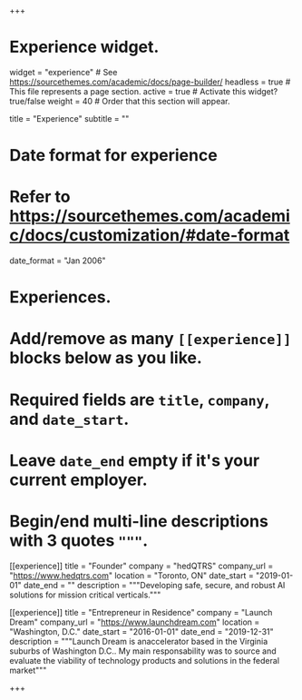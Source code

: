 +++
# Experience widget.
widget = "experience"  # See https://sourcethemes.com/academic/docs/page-builder/
headless = true  # This file represents a page section.
active = true  # Activate this widget? true/false
weight = 40  # Order that this section will appear.

title = "Experience"
subtitle = ""

# Date format for experience
#   Refer to https://sourcethemes.com/academic/docs/customization/#date-format
date_format = "Jan 2006"

# Experiences.
#   Add/remove as many `[[experience]]` blocks below as you like.
#   Required fields are `title`, `company`, and `date_start`.
#   Leave `date_end` empty if it's your current employer.
#   Begin/end multi-line descriptions with 3 quotes `"""`.
[[experience]]
  title = "Founder"
  company = "hedQTRS"
  company_url = "https://www.hedqtrs.com"
  location = "Toronto, ON"
  date_start = "2019-01-01"
  date_end = ""
  description = """Developing safe, secure, and robust AI solutions for mission critical verticals."""
 

[[experience]]
  title = "Entrepreneur in Residence"
  company = "Launch Dream"
  company_url = "https://www.launchdream.com"
  location = "Washington, D.C."
  date_start = "2016-01-01"
  date_end = "2019-12-31"
  description = """Launch Dream is anaccelerator based in the Virginia suburbs of Washington D.C.. My main responsability was to source and evaluate the viability of technology products and solutions in the federal market"""
  

+++

